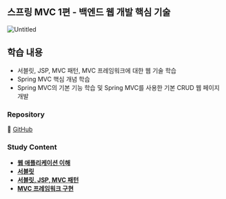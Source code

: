## **스프링 MVC 1편 - 백엔드 웹 개발 핵심 기술**

![Untitled](https://github.com/Heo-y-y/development-blog/assets/112863029/6f78f20f-df37-4414-aa40-3065229cc6f3)

## 학습 내용

- 서블릿, JSP, MVC 패턴, MVC 프레임워크에 대한 웹 기술 학습
- Spring MVC 핵심 개념 학습
- Spring MVC의 기본 기능 학습 및 Spring MVC를 사용한 기본 CRUD 웹 페이지 개발

### Repository

📎 [GitHub](https://github.com/Heo-y-y/Spring_Roadmap/tree/main/%EC%8A%A4%ED%94%84%EB%A7%81MVC1)

### Study Content
- **[웹 애플리케이션 이해](웹애플리케이션이해.md)**
- **[서블릿](서블릿.md)**
- **[서블릿, JSP, MVC 패턴](서블릿_JSP_MVC.md)**
- **[MVC 프레임워크 구현](MVC프레임워크만들기.md)**
